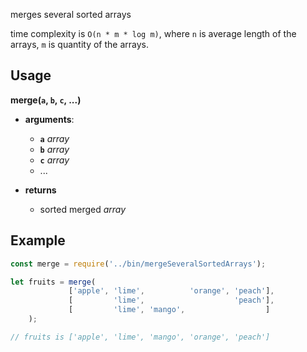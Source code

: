 merges several sorted arrays

time complexity is `O(n * m * log m)`, where `n` is average length of the arrays, `m` is quantity of the arrays.

## Usage

**merge(`a`, `b`, `c`, ...)**

 * **arguments**:
    * **`a`** *array*
    * **`b`** *array*
    * **`c`** *array*
    * ...

 * **returns**
    * sorted merged *array*

## Example

```js
const merge = require('../bin/mergeSeveralSortedArrays');

let fruits = merge(
             ['apple', 'lime',          'orange', 'peach'],
             [         'lime',                    'peach'],
             [         'lime', 'mango',                  ]
    );

// fruits is ['apple', 'lime', 'mango', 'orange', 'peach']
```
